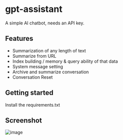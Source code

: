 # gpt-assistant

A simple AI chatbot, needs an API key.

## Features
- Summarization of any length of text
- Summarize from URL
- Index building / memory & query ability of that data
- System message setting
- Archive and summarize conversation
- Conversation Reset

## Getting started

Install the requirements.txt

## Screenshot

![image](https://github.com/wuup/gpt-assistant/assets/1614831/abb86411-b470-44be-9dd3-7120af07dd3b)
